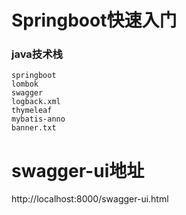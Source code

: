 # Springboot快速入门

### java技术栈
    springboot
    lombok
    swagger
    logback.xml
    thymeleaf
    mybatis-anno
    banner.txt

# swagger-ui地址
http://localhost:8000/swagger-ui.html